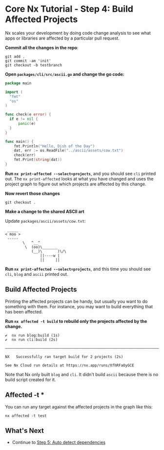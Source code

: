 # Core Nx Tutorial - Step 4: Build Affected Projects

Nx scales your development by doing code change analysis to see what apps or libraries are affected by a particular pull request.

**Commit all the changes in the repo**:

```shell
git add .
git commit -am 'init'
git checkout -b testbranch
```

**Open `packages/cli/src/ascii.go` and change the go code:**

```go
package main

import (
  "fmt"
  "os"
)

func check(e error) {
  if e != nil {
      panic(e)
  }
}

func main() {
    fmt.Println("Hello, Dish of the Day")
    dat, err := os.ReadFile("../ascii/assets/cow.txt")
    check(err)
    fmt.Print(string(dat))
}
```

**Run `nx print-affected --select=projects`**, and you should see `cli` printed out. The `nx print-affected` looks at what you have changed and uses the project graph to figure out which projects are affected by this change.

**Now revert those changes**

```shell
git checkout .
```

**Make a change to the shared ASCII art**

Update `packages/ascii/assets/cow.txt`:

```plaintext
 _____
< moo >
 -----
        \   ^__^
         \  (oo)\_______
            (__)\       )\/\
                ||----w |
                ||     ||
```

**Run `nx print-affected --select=projects`**, and this time you should see `cli`, `blog` and `ascii` printed out.

## Build Affected Projects

Printing the affected projects can be handy, but usually you want to do something with them. For instance, you may want to build everything that has been affected.

**Run `nx affected -t build` to rebuild only the projects affected by the change.**

```shell
✔  nx run blog:build (1s)
✔  nx run cli:build (2s)

——————————————————————————————————————————————————————————————————————————————————————————————————————————————————————————————————————————————————

NX   Successfully ran target build for 2 projects (2s)

See Nx Cloud run details at https://nx.app/runs/XfhRFaOyGCE
```

Note that Nx only built `blog` and `cli`. It didn't build `ascii` because there is no build script created for it.

## Affected -t \*

You can run any target against the affected projects in the graph like this:

```shell
nx affected -t test
```

## What's Next

- Continue to [Step 5: Auto detect dependencies](/core-tutorial/05-auto-detect-dependencies)
